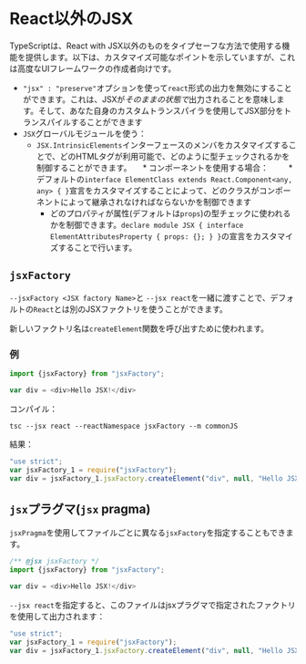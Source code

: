 # React以外のJSX

TypeScriptは、React with JSX以外のものをタイプセーフな方法で使用する機能を提供します。以下は、カスタマイズ可能なポイントを示していますが、これは高度なUIフレームワークの作成者向けです。

* `"jsx" : "preserve"`オプションを使って`react`形式の出力を無効にすることができます。これは、JSXが*そのままの状態で*出力されることを意味します。そして、あなた自身のカスタムトランスパイラを使用してJSX部分をトランスパイルすることができます
* `JSX`グローバルモジュールを使う：
    * `JSX.IntrinsicElements`インターフェースのメンバをカスタマイズすることで、どのHTMLタグが利用可能で、どのように型チェックされるかを制御することができます。
    * コンポーネントを使用する場合：
        *デフォルトの`interface ElementClass extends React.Component<any, any> { }`宣言をカスタマイズすることによって、どのクラスがコンポーネントによって継承されなければならないかを制御できます
        * どのプロパティが属性(デフォルトは`props`)の型チェックに使われるかを制御できます。`declare module JSX { interface ElementAttributesProperty { props: {}; } }`の宣言をカスタマイズすることで行います。

## `jsxFactory`

`--jsxFactory <JSX factory Name>`と `--jsx react`を一緒に渡すことで、デフォルトの`React`とは別のJSXファクトリを使うことができます。

新しいファクトリ名は`createElement`関数を呼び出すために使われます。

### 例

```ts
import {jsxFactory} from "jsxFactory";

var div = <div>Hello JSX!</div>
```

コンパイル：

```shell
tsc --jsx react --reactNamespace jsxFactory --m commonJS
```

結果：

```js
"use strict";
var jsxFactory_1 = require("jsxFactory");
var div = jsxFactory_1.jsxFactory.createElement("div", null, "Hello JSX!");
```

## `jsx`プラグマ(`jsx` pragma)

`jsxPragma`を使用してファイルごとに異なる`jsxFactory`を指定することもできます。


```js
/** @jsx jsxFactory */
import {jsxFactory} from "jsxFactory";

var div = <div>Hello JSX!</div>
```

`--jsx react`を指定すると、このファイルはjsxプラグマで指定されたファクトリを使用して出力されます：
```js
"use strict";
var jsxFactory_1 = require("jsxFactory");
var div = jsxFactory_1.jsxFactory.createElement("div", null, "Hello JSX!");
```
